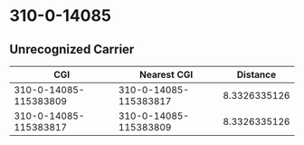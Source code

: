 # 310-0-14085
## Unrecognized Carrier


| CGI | Nearest CGI | Distance |
|-----|-------------|----------|
| 310-0-14085-115383809 | 310-0-14085-115383817 | 8.3326335126 |
| 310-0-14085-115383817 | 310-0-14085-115383809 | 8.3326335126 |
